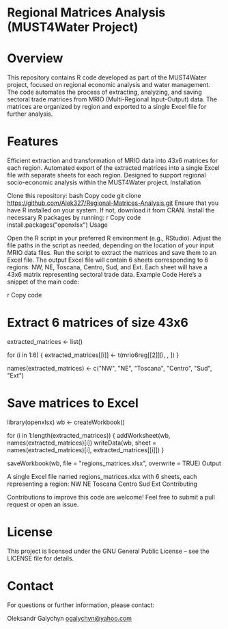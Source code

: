 # Regional Matrices Analysis (MUST4Water Project)

# Overview

This repository contains R code developed as part of the MUST4Water project, focused on regional economic analysis and water management. The code automates the process of extracting, analyzing, and saving sectoral trade matrices from MRIO (Multi-Regional Input-Output) data. The matrices are organized by region and exported to a single Excel file for further analysis.

# Features

Efficient extraction and transformation of MRIO data into 43x6 matrices for each region.
Automated export of the extracted matrices into a single Excel file with separate sheets for each region.
Designed to support regional socio-economic analysis within the MUST4Water project.
Installation

Clone this repository:
bash
Copy code
git clone https://github.com/Alek327/Regional-Matrices-Analysis.git
Ensure that you have R installed on your system. If not, download it from CRAN.
Install the necessary R packages by running:
r
Copy code
install.packages("openxlsx")
Usage

Open the R script in your preferred R environment (e.g., RStudio).
Adjust the file paths in the script as needed, depending on the location of your input MRIO data files.
Run the script to extract the matrices and save them to an Excel file.
The output Excel file will contain 6 sheets corresponding to 6 regions: NW, NE, Toscana, Centro, Sud, and Ext. Each sheet will have a 43x6 matrix representing sectoral trade data.
Example Code
Here’s a snippet of the main code:

r
Copy code
# Extract 6 matrices of size 43x6
extracted_matrices <- list()

for (i in 1:6) {
  extracted_matrices[[i]] <- t(mrio6reg[[2]][i, , ])
}

names(extracted_matrices) <- c("NW", "NE", "Toscana", "Centro", "Sud", "Ext")

# Save matrices to Excel
library(openxlsx)
wb <- createWorkbook()

for (i in 1:length(extracted_matrices)) {
  addWorksheet(wb, names(extracted_matrices)[i])
  writeData(wb, sheet = names(extracted_matrices)[i], extracted_matrices[[i]])
}

saveWorkbook(wb, file = "regions_matrices.xlsx", overwrite = TRUE)
Output

A single Excel file named regions_matrices.xlsx with 6 sheets, each representing a region:
NW
NE
Toscana
Centro
Sud
Ext
Contributing

Contributions to improve this code are welcome! Feel free to submit a pull request or open an issue.

# License

This project is licensed under the GNU General Public License – see the LICENSE file for details.

# Contact

For questions or further information, please contact:

Oleksandr Galychyn
ogalychyn@yahoo.com
